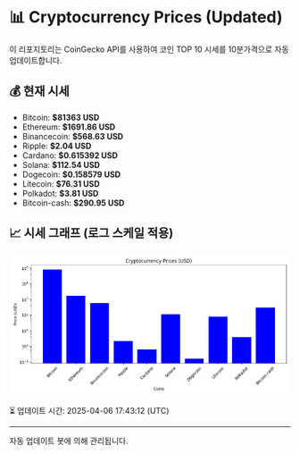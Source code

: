 
# 📊 Cryptocurrency Prices (Updated)

이 리포지토리는 CoinGecko API를 사용하여 코인 TOP 10 시세를 10분가격으로 자동 업데이트합니다.

## 💰 현재 시세
- Bitcoin: **$81363 USD**
- Ethereum: **$1691.86 USD**
- Binancecoin: **$568.63 USD**
- Ripple: **$2.04 USD**
- Cardano: **$0.615392 USD**
- Solana: **$112.54 USD**
- Dogecoin: **$0.158579 USD**
- Litecoin: **$76.31 USD**
- Polkadot: **$3.81 USD**
- Bitcoin-cash: **$290.95 USD**

## 📈 시세 그래프 (로그 스케일 적용)
![Crypto Prices](crypto_prices.png)

⏳ 업데이트 시간: 2025-04-06 17:43:12 (UTC)

---
자동 업데이트 봇에 의해 관리됩니다.
